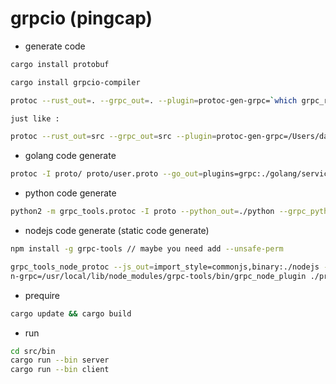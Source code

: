 # grpcio (pingcap)

*  generate code

```bash
cargo install protobuf

cargo install grpcio-compiler

protoc --rust_out=. --grpc_out=. --plugin=protoc-gen-grpc=`which grpc_rust_plugin` example.proto

just like :

protoc --rust_out=src --grpc_out=src --plugin=protoc-gen-grpc=/Users/dalong/.cargo/bin/grpc_rust_plugin proto/user.proto

```
* golang code generate

```bash
protoc -I proto/ proto/user.proto --go_out=plugins=grpc:./golang/service/proto
```

* python code generate

```bash
python2 -m grpc_tools.protoc -I proto --python_out=./python --grpc_python_out=./python  proto/user.proto
```

* nodejs code generate (static code generate)

```bash
npm install -g grpc-tools // maybe you need add --unsafe-perm

grpc_tools_node_protoc --js_out=import_style=commonjs,binary:./nodejs --grpc_out=./nodejs --plugin=protoc-ge
n-grpc=/usr/local/lib/node_modules/grpc-tools/bin/grpc_node_plugin ./proto/user.proto
```
*  prequire

```bash
cargo update && cargo build
```

*  run

```bash
cd src/bin
cargo run --bin server
cargo run --bin client
```
